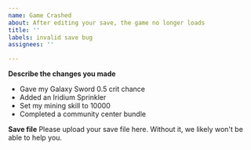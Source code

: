 ```yaml
---
name: Game Crashed
about: After editing your save, the game no longer loads
title: ''
labels: invalid save bug
assignees: ''

---
```


**Describe the changes you made**
- Gave my Galaxy Sword 0.5 crit chance
- Added an Iridium Sprinkler
- Set my mining skill to 10000
- Completed a community center bundle

**Save file**
Please upload your save file here. Without it, we likely won't be able to help you.

